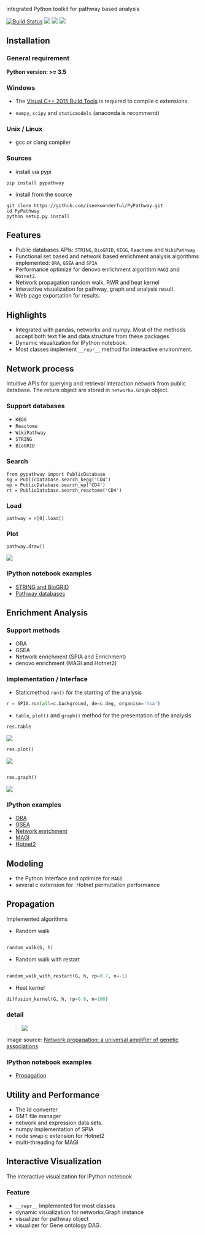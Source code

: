 integrated Python toolkit for pathway based analysis

[![Build Status](https://travis-ci.org/iseekwonderful/PyPathway.svg?branch=master)](https://travis-ci.org/iseekwonderful/PyPathway)
![](https://img.shields.io/badge/python-3.5-blue.svg)
![](https://img.shields.io/badge/python-3.6-blue.svg)
![](https://img.shields.io/badge/license-MIT-blue.svg)



## Installation

### General requirement
**Python version: >= 3.5**


### Windows

* The [Visual C++ 2015 Build Tools](http://landinghub.visualstudio.com/visual-cpp-build-tools) is required to compile c extensions.

* `numpy`, `scipy` and `staticmodels` (anaconda is recommend)


### Unix / Linux

* gcc or clang compiler


### Sources

* install via pypi
```
pip install pypathway
```
* install from the source
```
git clone https://github.com/iseekwonderful/PyPathway.git
cd PyPathway
python setup.py install
```

## Features
* Public databases APIs: `STRING`, `BioGRID`, `KEGG`, `Reactome` and `WikiPathway`
* Functional set based and network based enrichment analysis algorithms implemented: `ORA`, `GSEA` and `SPIA`
* Performance optimize for denovo enrichment algorithm `MAGI` and `Hotnet2`.
* Network propagation random walk, RWR and heat kernel
* Interactive visualization for pathway, graph and analysis result.
* Web page exportation for results.

## Highlights
* Integrated with pandas, networkx and numpy. Most of the methods accept both text file and data structure from these packages 
* Dynamic visualization for IPython notebook. 
* Most classes implement `__repr__` method for interactive environment.

## Network process

Intuitive APIs for querying and retrieval interaction network from public database. The return object are stored in `networkx.Graph` object.

### Support databases

* `KEGG`
* `Reactome`
* `WikiPathway`
* `STRING`
* `BioGRID`

### Search
```
from pypathway import PublicDatabase
kg = PublicDatabase.search_kegg('CD4')
wp = PublicDatabase.search_wp('CD4')
rt = PublicDatabase.search_reactome('CD4')
```

### Load

```
pathway = r[0].load()
```

### Plot

```
pathway.draw()
```

![](https://github.com/iseekwonderful/PyPathway/blob/master/docs/markdowns/images/network_process/netprocess_KEGG.png)

### IPython notebook examples

* [STRING and BioGRID](https://github.com/iseekwonderful/PyPathway/blob/master/examples/pathviz/STRING%7CBioGID_query.ipynb)
* [Pathway databases](https://github.com/iseekwonderful/PyPathway/blob/master/examples/pathviz/Pathway_Datatbase_APIs.ipynb)

## Enrichment Analysis

### Support methods

* ORA
* GSEA
* Network enrichment (SPIA and Enrichment)
* denovo enrichment (MAGI and Hotnet2)

### Implementation / Interface

* Staticmethod `run()` for the starting of the analysis
 
```python
r = SPIA.run(all=c.background, de=c.deg, organism='hsa')
```

* `table`, `plot()` and `graph()` method for the presentation of the analysis

```python
res.table

```
![](https://github.com/iseekwonderful/PyPathway/blob/master/docs/markdowns/images/enrichment/enrichment_table.png)

```python
res.plot()
```

![](https://github.com/iseekwonderful/PyPathway/blob/master/docs/markdowns/images/enrichment/enrichment_general_ora.png)
```python

res.graph()
```

![](https://github.com/iseekwonderful/PyPathway/blob/master/docs/markdowns/images/enrichment/GO%20graph%20plot.png)

### IPython examples

* [ORA](https://github.com/iseekwonderful/PyPathway/blob/master/examples/analysis/ORA.ipynb)
* [GSEA](https://github.com/iseekwonderful/PyPathway/blob/master/examples/analysis/GSEA.ipynb)
* [Network enrichment](https://github.com/iseekwonderful/PyPathway/blob/master/examples/analysis/network_enrichment.ipynb)
* [MAGI](https://github.com/iseekwonderful/PyPathway/blob/master/examples/analysis/MAGI.ipynb)
* [Hotnet2](https://github.com/iseekwonderful/PyPathway/blob/master/examples/analysis/Hotnet2.ipynb)

## Modeling

* the Python Interface and optimize for `MAGI`
* several c extension for `Hotnet permutation performance 

## Propagation

Implemented algorithms

* Random walk
```python

random_walk(G, h)
```
* Random walk with restart
```python

random_walk_with_restart(G, h, rp=0.7, n=-1)
```
* Heat kernel
```python
diffusion_kernel(G, h, rp=0.8, n=100)

```

### detail

> ![](https://github.com/iseekwonderful/PyPathway/blob/master/docs/markdowns/images/propagation/propagation_overview.png)

image source: [Network propagation: a universal amplifier of genetic associations](http://www.nature.com/nrg/journal/v18/n9/abs/nrg.2017.38.html)

### IPython notebook examples

* [Propagation](https://github.com/iseekwonderful/PyPathway/blob/master/examples/analysis/propagation.ipynb)

## Utility and Performance


* The Id converter
* GMT file manager
* network and expression data sets.
* numpy implementation of SPIA
* node swap c extension for Hotnet2
* multi-threading for MAGI


## Interactive Visualization

The interactive visualization for IPython notebook

### Feature
* `__repr__` Implemented for most classes
* dynamic visualization for networkx.Graph instance
* visualizer for pathway object
* visualizer for Gene ontology DAG.

